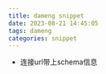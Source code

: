 ```yaml
---
title: dameng snippet
date: 2023-08-21 14:45:05
tags: dameng
categories: snippet
---
```


- 连接url带上schema信息